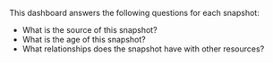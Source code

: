 This dashboard answers the following questions for each snapshot:

- What is the source of this snapshot?
- What is the age of this snapshot?
- What relationships does the snapshot have with other resources?
